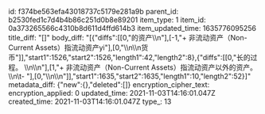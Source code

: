 id: f374be563efa43018737c5179e281a9b
parent_id: b2530fed1c7d4b4b86c251d0b8e89201
item_type: 1
item_id: 0a373265566c4310b8d611d4ffd614b3
item_updated_time: 1635776095256
title_diff: "[]"
body_diff: "[{\"diffs\":[[0,\"的资产\\\n\"],[-1,\"+ 非流动资产（Non-Current Assets）指流动资产yi\"],[0,\"\\\n\\\n货币\"]],\"start1\":1526,\"start2\":1526,\"length1\":42,\"length2\":8},{\"diffs\":[[0,\"长的过程。 \\\n\\\n\"],[1,\"+ 非流动资产（Non-Current Assets）指流动资产以外的资产。\\\n\\t- \"],[0,\"\\\n\\\n\"]],\"start1\":1635,\"start2\":1635,\"length1\":10,\"length2\":52}]"
metadata_diff: {"new":{},"deleted":[]}
encryption_cipher_text: 
encryption_applied: 0
updated_time: 2021-11-03T14:16:01.047Z
created_time: 2021-11-03T14:16:01.047Z
type_: 13